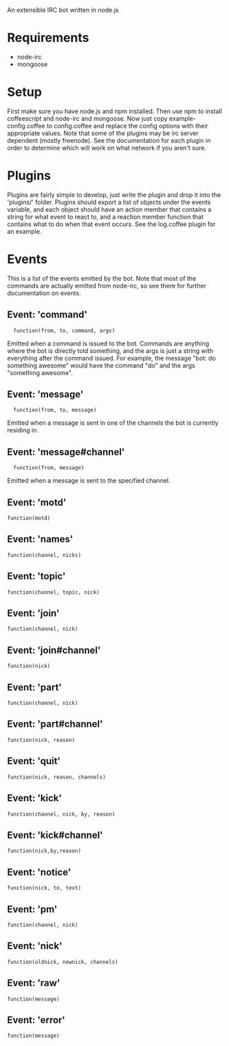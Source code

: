 An extensible IRC bot written in node.js

Requirements
============
  - node-irc
  - mongoose

Setup
=====
  First make sure you have node.js and npm installed. Then use npm to install coffeescript and node-irc and mongoose. Now just copy example-config.coffee to config.coffee and replace the config options with their appropriate values. Note that some of the plugins may be irc server dependent (mostly freenode). See the documentation for each plugin in order to determine which will work on what network if you aren't sure.

Plugins
=======
  Plugins are fairly simple to develop, just write the plugin and drop it into the 'plugins/' folder. Plugins should export a list of objects under the events variable, and each object should have an action member that contains a string for what event to react to, and a reaction member function that contains what to do when that event occurs. See the log.coffee plugin for an example.

Events
======
  This is a list of the events emitted by the bot. Note that most of the commands are actually emitted from node-irc, so see there for further documentation on events.

Event: 'command'
--------------
      function(from, to, command, args)

  Emitted when a command is issued to the bot. Commands are anything where the bot is directly told something, and the args is just a string with everything after the command issued. For example, the message "bot: do something awesome" would have the command "do" and the args "something awesome".


Event: 'message'
--------------
      function(from, to, message)

  Emitted when a message is sent in one of the channels the bot is currently residing in.

Event: 'message#channel'
--------------
      function(from, message)

  Emitted when a message is sent to the specified channel.

Event: 'motd'
-------------
    function(motd)

Event: 'names'
-------------
    function(channel, nicks)

Event: 'topic'
-------------
    function(channel, topic, nick)

Event: 'join'
-------------
    function(channel, nick)

Event: 'join#channel'
-------------
    function(nick)

Event: 'part'
-------------
    function(channel, nick)

Event: 'part#channel'
-------------
    function(nick, reason)

Event: 'quit'
-------------
    function(nick, reason, channels)

Event: 'kick'
-------------
    function(channel, nick, by, reason)

Event: 'kick#channel'
-------------
    function(nick,by,reason)

Event: 'notice'
-------------
    function(nick, to, text)

Event: 'pm'
-------------
    function(channel, nick)

Event: 'nick'
-------------
    function(oldnick, newnick, channels)
  
Event: 'raw'
-------------
    function(message)

Event: 'error'
-------------
    function(message)
